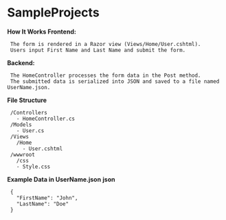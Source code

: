 # SampleProjects

**How It Works
Frontend:**
     
     The form is rendered in a Razor view (Views/Home/User.cshtml).
     Users input First Name and Last Name and submit the form.

**Backend:**

     The HomeController processes the form data in the Post method.
     The submitted data is serialized into JSON and saved to a file named UserName.json.

**File Structure**


     /Controllers  
       - HomeController.cs  
     /Models  
       - User.cs  
     /Views  
       /Home  
         - User.cshtml  
     /wwwroot
       /css  
       - Style.css  

**Example Data in UserName.json**
**json**

     {  
       "FirstName": "John",  
       "LastName": "Doe"  
     }  

